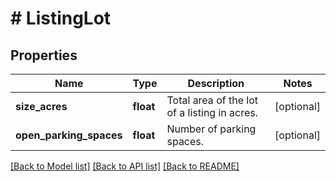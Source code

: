 # # ListingLot

## Properties

Name | Type | Description | Notes
------------ | ------------- | ------------- | -------------
**size_acres** | **float** | Total area of the lot of a listing in acres. | [optional]
**open_parking_spaces** | **float** | Number of parking spaces. | [optional]

[[Back to Model list]](../../README.md#models) [[Back to API list]](../../README.md#endpoints) [[Back to README]](../../README.md)
